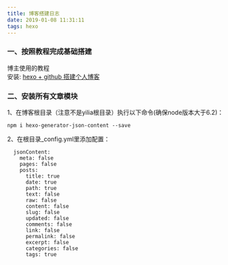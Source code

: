 ```yaml
---
title: 博客搭建日志
date: 2019-01-08 11:31:11
tags: hexo
---
```


### 一、按照教程完成基础搭建

博主使用的教程  
安装: [hexo + github 搭建个人博客](https://www.cnblogs.com/jackyroc/p/7681938.html)

### 二、安装所有文章模块

1、在博客根目录（注意不是yilia根目录）执行以下命令(确保node版本大于6.2)：
```
npm i hexo-generator-json-content --save
```
2、在根目录_config.yml里添加配置：
```
  jsonContent:
    meta: false
    pages: false
    posts:
      title: true
      date: true
      path: true
      text: false
      raw: false
      content: false
      slug: false
      updated: false
      comments: false
      link: false
      permalink: false
      excerpt: false
      categories: false
      tags: true
```